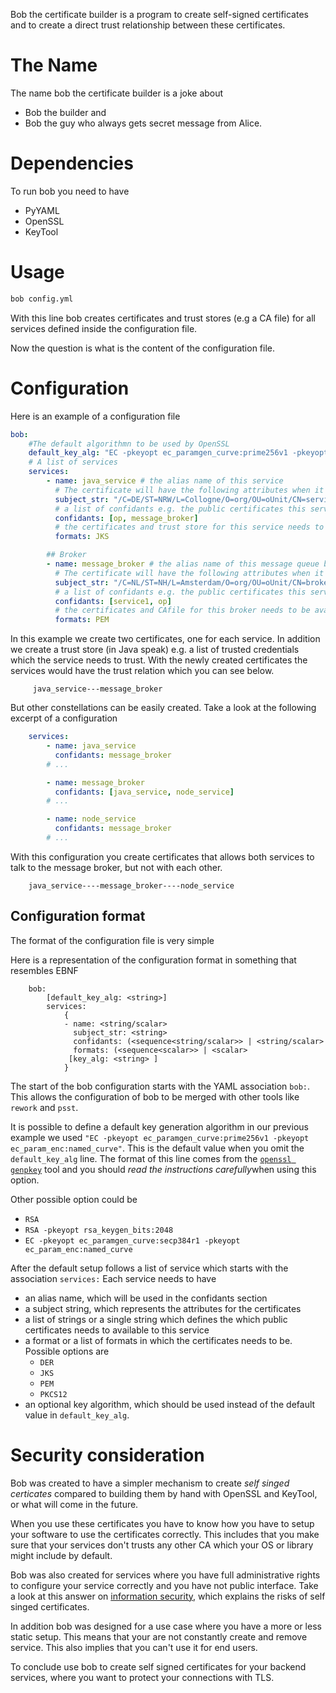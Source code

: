 Bob the certificate builder is a program to create self-signed certificates and to create a direct trust relationship between these certificates.

# The Name

The name bob the certificate builder is a joke about

- Bob the builder and
- Bob the guy who always gets secret message from Alice.

# Dependencies

To run bob you need to have 

- PyYAML
- OpenSSL
- KeyTool 

# Usage

```sh
bob config.yml 
```

With this line bob creates certificates and trust stores (e.g a CA file) for all services defined inside the configuration file.

Now the question is what is the content of the configuration file.

# Configuration

Here is an example of a configuration file

```yaml
bob:
    #The default algorithmn to be used by OpenSSL
    default_key_alg: "EC -pkeyopt ec_paramgen_curve:prime256v1 -pkeyopt ec_param_enc:named_curve"
    # A list of services
    services:
        - name: java_service # the alias name of this service
          # The certificate will have the following attributes when it has been created
          subject_str: "/C=DE/ST=NRW/L=Collogne/O=org/OU=oUnit/CN=service1.ou.org.de"
          # a list of confidants e.g. the public certificates this service has to connect to and needs to trust.
          confidants: [op, message_broker]
          # the certificates and trust store for this service needs to be available in the JKS format
          formats: JKS

        ## Broker
        - name: message_broker # the alias name of this message queue broker
          # The certificate will have the following attributes when it has been created
          subject_str: "/C=NL/ST=NH/L=Amsterdam/O=org/OU=oUnit/CN=broker.ou.org.nl"
          # a list of confidants e.g. the public certificates this service has to connect to and needs to trust.
          confidants: [service1, op]
          # the certificates and CAfile for this broker needs to be available in the PEM format
          formats: PEM
```

In this example we create two certificates, one for each service.
In addition we create a trust store (in Java speak) e.g. a list of trusted credentials which the service needs to trust.
With the newly created certificates the services would have the trust relation which you can see below.

```
     java_service---message_broker
```

But other constellations can be easily created.
Take a look at the following excerpt of a configuration

```yaml
    services:
        - name: java_service
          confidants: message_broker
        # ...

        - name: message_broker
          confidants: [java_service, node_service]
        # ...

        - name: node_service
          confidants: message_broker
        # ...
```

With this configuration you create certificates that allows both services to talk to the message broker, but not with each other. 

```
    java_service----message_broker----node_service
```

## Configuration format

The format of the configuration file is very simple

Here is a representation of the configuration format in something that resembles EBNF 

```
    bob:
        [default_key_alg: <string>]
        services:
            {
            - name: <string/scalar>
              subject_str: <string>
              confidants: (<sequence<string/scalar>> | <string/scalar>
              formats: (<sequence<scalar>> | <scalar>
             [key_alg: <string> ]
            }
```

The start of the bob configuration starts with the YAML association `bob:`.
This allows the configuration of bob to be merged with other tools like `rework` and `psst`.

It is possible to define a default key generation algorithm in our previous example we used
`"EC -pkeyopt ec_paramgen_curve:prime256v1 -pkeyopt ec_param_enc:named_curve"`.
This is the default value when you omit the `default_key_alg` line.
The format of this line comes from the [`openssl genpkey`][1] tool and you should *read the instructions carefully*when using this option.

Other possible option could be

- `RSA`
- `RSA -pkeyopt rsa_keygen_bits:2048`
- `EC -pkeyopt ec_paramgen_curve:secp384r1 -pkeyopt ec_param_enc:named_curve` 

After the default setup follows a list of service which starts with the association `services:`
Each service needs to have

- an alias name, which will be used in the confidants section
- a subject string, which represents the attributes for the certificates
- a list of strings or a single string which defines the which public certificates needs to available to this service
- a format or a list of formats in which the certificates needs to be. Possible options are 
    - `DER`
    - `JKS`
    - `PEM`
    - `PKCS12`
- an optional key algorithm, which should be used instead of the default value in `default_key_alg`.

# Security consideration

Bob was created to have a simpler mechanism to create *self singed certicates* compared to building them by hand with OpenSSL and KeyTool, or what will come in the future.

When you use these certificates you have to know how you have to setup your software to use the certificates correctly.
This includes that you make sure that your services don't trusts any other CA which your OS or library might include by default.

Bob was also created for services where you have full administrative rights to configure your service correctly and you have not public interface.
Take a look at this answer on [information security][2], which explains the risks of self singed certificates.

In addition bob was designed for a use case where you have a more or less static setup.
This means that your are not constantly create and remove service.
This also implies that you can't use it for end users.

To conclude use bob to create self signed certificates for your backend services, where you want to protect your connections with TLS.



[1]: https://wiki.openssl.org/index.php/Manual:Genpkey(1)
[2]: http://security.stackexchange.com/questions/8110/what-are-the-risks-of-self-signing-a-certificate-for-ssl/8112#8112
